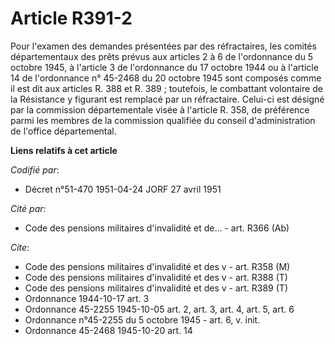 # Article R391-2

Pour l'examen des demandes présentées par des réfractaires, les comités départementaux des prêts prévus aux articles 2 à 6 de
l'ordonnance du 5 octobre 1945, à l'article 3 de l'ordonnance du 17 octobre 1944 ou à l'article 14 de l'ordonnance n° 45-2468
du 20 octobre 1945 sont composés comme il est dit aux articles R. 388 et R. 389 ; toutefois, le combattant volontaire de la
Résistance y figurant est remplacé par un réfractaire. Celui-ci est désigné par la commission départementale visée à
l'article R. 358, de préférence parmi les membres de la commission qualifiée du conseil d'administration de l'office
départemental.

**Liens relatifs à cet article**

_Codifié par_:

  - Décret n°51-470 1951-04-24 JORF 27 avril 1951

_Cité par_:

  - Code des pensions militaires d'invalidité et de... - art. R366 (Ab)

_Cite_:

  - Code des pensions militaires d'invalidité et des v - art. R358 (M)
  - Code des pensions militaires d'invalidité et des v - art. R388 (T)
  - Code des pensions militaires d'invalidité et des v - art. R389 (T)
  - Ordonnance 1944-10-17 art. 3
  - Ordonnance 45-2255 1945-10-05 art. 2, art. 3, art. 4, art. 5, art. 6
  - Ordonnance n°45-2255 du 5 octobre 1945 - art. 6, v. init.
  - Ordonnance 45-2468 1945-10-20 art. 14
